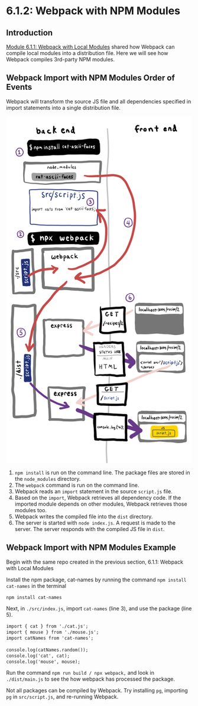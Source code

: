 # 6.1.2: Webpack with NPM Modules

## Introduction

[Module 6.1.1: Webpack with Local Modules](../../../Module3/day10/preclass/6.1.1-webpack-with-local-modules.md) shared how Webpack can compile local modules into a distribution file. Here we will see how Webpack compiles 3rd-party NPM modules.

## Webpack Import with NPM Modules Order of Events

Webpack will transform the source JS file and all dependencies specified in import statements into a single distribution file.

![](../../../.gitbook/assets/webpack-copy-2.jpg)

1. `npm install` is run on the command line. The package files are stored in the `node_modules` directory.
2. The `webpack` command is run on the command line.
3. Webpack reads an `import` statement in the source `script.js` file.
4. Based on the `import`, Webpack retrieves all dependency code. If the imported module depends on other modules, Webpack retrieves those modules too.
5. Webpack writes the compiled file into the `dist` directory.
6. The server is started with `node index.js`. A request is made to the server. The server responds with the compiled JS file in `dist`.

## Webpack Import with NPM Modules Example

Begin with the same repo created in the previous section, 6.1.1: Webpack with Local Modules

Install the npm package, cat-names by running the command `npm install cat-names` in the terminal

```
npm install cat-names
```

Next, in `./src/index.js`, import `cat-names` (line 3), and use the package (line 5).

```
import { cat } from './cat.js';
import { mouse } from './mouse.js'; 
import catNames from 'cat-names';

console.log(catNames.random());
console.log('cat', cat);
console.log('mouse', mouse);
```

Run the command `npm run build / npx webpack,` and look in `./dist/main.js` to see the how webpack has processed the package.

Not all packages can be compiled by Webpack. Try installing `pg`, importing `pg` in `src/script.js`, and re-running Webpack.
